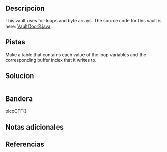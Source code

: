 ## Descripcion

This vault uses for-loops and byte arrays. The source code for this vault is here: [VaultDoor3.java](https://jupiter.challenges.picoctf.org/static/a4018cec1446761cb2e8cce05db925fa/VaultDoor3.java)

## Pistas

Make a table that contains each value of the loop variables and the corresponding buffer index that it writes to.

## Solucion
``` 
```

## Bandera
picoCTF{}

## Notas adicionales


## Referencias
